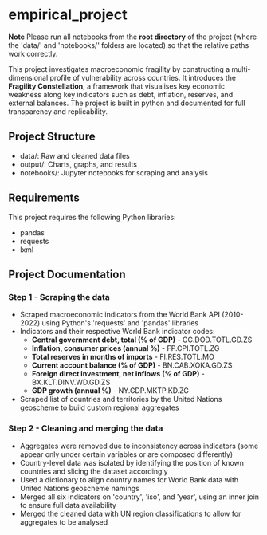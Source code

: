 # empirical_project
**Note** Please run all notebooks from the **root directory** of the project (where the 'data/' and 'notebooks/' folders are located) so that the relative paths work correctly.

This project investigates macroeconomic fragility by constructing a multi-dimensional profile of vulnerability across countries. It introduces the **Fragility Constellation**, a framework that visualises key economic weakness along key indicators such as debt, inflation, reserves, and external balances. The project is built in python and documented for full transparency and replicability.
## Project Structure
- data/: Raw and cleaned data files
- output/: Charts, graphs, and results
- notebooks/: Jupyter notebooks for scraping and analysis
## Requirements
This project requires the following Python libraries:
- pandas
- requests
- lxml
## Project Documentation
### Step 1 - Scraping the data
- Scraped macroeconomic indicators from the World Bank API (2010-2022) using Python's 'requests' and 'pandas' libraries
- Indicators and their respective World Bank indicator codes:
    - **Central government debt, total (% of GDP)** - GC.DOD.TOTL.GD.ZS
    - **Inflation, consumer prices (annual %)** - FP.CPI.TOTL.ZG
    - **Total reserves in months of imports** - FI.RES.TOTL.MO
    - **Current account balance (% of GDP)** - BN.CAB.XOKA.GD.ZS
    - **Foreign direct investment, net inflows (% of GDP)** - BX.KLT.DINV.WD.GD.ZS
    - **GDP growth (annual %)** - NY.GDP.MKTP.KD.ZG
- Scraped list of countries and territories by the United Nations geoscheme to build custom regional aggregates
### Step 2 - Cleaning and merging the data
- Aggregates were removed due to inconsistency across indicators (some appear only under certain variables or are composed differently)
- Country-level data was isolated by identifying the position of known countries and slicing the dataset accordingly
- Used a dictionary to align country names for World Bank data with United Nations geoscheme namings
- Merged all six indicators on 'country', 'iso', and 'year', using an inner join to ensure full data availability
- Merged the cleaned data with UN region classifications to allow for aggregates to be analysed